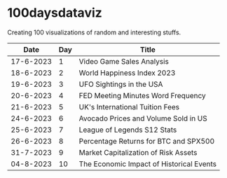 # 100daysdataviz
Creating 100 visualizations of random and interesting stuffs.

| Date | Day | Title |
| ------------ | ----- | ------------------ |
| 17-6-2023 | 1 | Video Game Sales Analysis |
| 18-6-2023 | 2 | World Happiness Index 2023 |
| 19-6-2023 | 3 | UFO Sightings in the USA |
| 20-6-2023 | 4 | FED Meeting Minutes Word Frequency|
| 21-6-2023 | 5 | UK's International Tuition Fees |
| 24-6-2023 | 6 | Avocado Prices and Volume Sold in US |
| 25-6-2023 | 7 | League of Legends S12 Stats |
| 26-6-2023 | 8 | Percentage Returns for BTC and SPX500 |
| 31-7-2023 | 9 | Market Capitalization of Risk Assets |
| 04-8-2023 | 10 | The Economic Impact of Historical Events |

